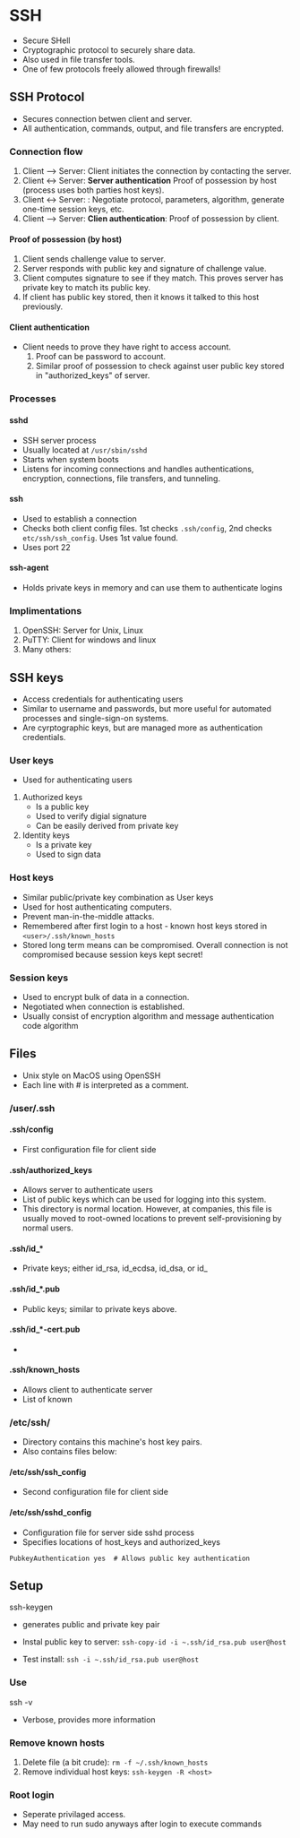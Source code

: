 # SSH
- Secure SHell
- Cryptographic protocol to securely share data.
- Also used in file transfer tools.
- One of few protocols freely allowed through firewalls!


## SSH Protocol
- Secures connection betwen client and server.
- All authentication, commands, output, and file transfers are encrypted.

### Connection flow
1. Client --> Server: Client initiates the connection by contacting the server.
2. Client <-> Server: **Server authentication** Proof of possession by host (process uses both parties host keys).
2. Client <-> Server: : Negotiate protocol, parameters, algorithm, generate one-time session keys, etc.
3. Client --> Server: **Clien authentication**: Proof of possession by client.

#### Proof of possession (by host)
1. Client sends challenge value to server.
2. Server responds with public key and signature of challenge value.
3. Client computes signature to see if they match. This proves server has private key to match its public key. 
4. If client has public key stored, then it knows it talked to this host previously.

#### Client authentication
- Client needs to prove they have right to access account.
    1. Proof can be password to account.
    2. Similar proof of possession to check against user public key stored in "authorized_keys" of server. 

### Processes

#### sshd
- SSH server process
- Usually located at ```/usr/sbin/sshd```
- Starts when system boots
- Listens for incoming connections and handles authentications, encryption, connections, file transfers, and tunneling.

#### ssh
- Used to establish a connection
- Checks both client config files. 1st checks ```.ssh/config```, 2nd checks ```etc/ssh/ssh_config```. Uses 1st value found.
- Uses port 22

#### ssh-agent
- Holds private keys in memory and can use them to authenticate logins

### Implimentations
1. OpenSSH: Server for Unix, Linux
2. PuTTY: Client for windows and linux
3. Many others: 

## SSH keys
- Access credentials for authenticating users
- Similar to username and passwords, but more useful for automated processes and single-sign-on systems. 
- Are cyrptographic keys, but are managed more as authentication credentials. 

### User keys
- Used for authenticating users
1. Authorized keys
    - Is a public key
    - Used to verify digial signature
    - Can be easily derived from private key
2. Identity keys
    - Is a private key
    - Used to sign data

### Host keys
- Similar public/private key combination as User keys
- Used for host authenticating computers.
- Prevent man-in-the-middle attacks.
- Remembered after first login to a host - known host keys stored in ```<user>/.ssh/known_hosts```
- Stored long term means can be compromised. Overall connection is not compromised because session keys kept secret!

### Session keys
- Used to encrypt bulk of data in a connection.
- Negotiated when connection is established.
- Usually consist of encryption algorithm and message authentication code algorithm


## Files
- Unix style on MacOS using OpenSSH
- Each line with # is interpreted as a comment.

### /user/.ssh

#### .ssh/config
- First configuration file for client side

#### .ssh/authorized_keys
- Allows server to authenticate users
- List of public keys which can be used for logging into this system.
- This directory is normal location. However, at companies, this file is usually moved to root-owned locations to prevent self-provisioning by normal users.

#### .ssh/id_*
- Private keys; either id_rsa, id_ecdsa, id_dsa, or id_

#### .ssh/id_*.pub
- Public keys; similar to private keys above. 

#### .ssh/id_*-cert.pub
- 

#### .ssh/known_hosts
- Allows client to authenticate server
- List of known 

### /etc/ssh/
- Directory contains this machine's host key pairs. 
- Also contains files below:

#### /etc/ssh/ssh_config
- Second configuration file for client side

#### /etc/ssh/sshd_config
- Configuration file for server side sshd process
- Specifies locations of host_keys and authorized_keys

```
PubkeyAuthentication yes  # Allows public key authentication
```

## Setup

ssh-keygen
- generates public and private key pair

- Instal public key to server: ```ssh-copy-id -i ~.ssh/id_rsa.pub user@host``` 
- Test install: ```ssh -i ~.ssh/id_rsa.pub user@host```

### Use

ssh -v <host>
- Verbose, provides more information

### Remove known hosts
1. Delete file (a bit crude): ```rm -f ~/.ssh/known_hosts```
2. Remove individual host keys: ```ssh-keygen -R <host>```

### Root login
- Seperate privilaged access.
- May need to run sudo anyways after login to execute commands
